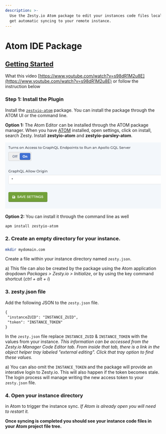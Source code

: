 ```yaml
---
description: >-
  Use the Zesty.io Atom package to edit your instances code files locally and
  get automatic syncing to your remote instance.
---
```


# Atom IDE Package

## [Getting Started](https://atom.io/packages/zestyio-atom) 

What this video [https://www.youtube.com/watch?v=s98dR1M2u8E](https://www.youtube.com/watch?v=s98dR1M2u8E) or follow the instruction below

### Step 1: Install the Plugin

Install the [`zestyio-atom`](https://atom.io/packages/zestyio-atom) package. You can install the package through the ATOM UI or the command line.  
  
**Option 1:** The Atom Editor can be installed through the ATOM package manager. When you have [ATOM](https://atom.io) installed, open settings, click on install, search Zesty. Install **zestyio-atom** and **zestyio-parsley-atom**.

![Snap shot of searching for Zesty Plugin in the ATOM Editor](../.gitbook/assets/image%20%282%29.png)

**Option 2:** You can install it through the command line as well

```text
apm install zestyio-atom
```

### 2. Create an empty directory for your instance.

```bash
mkdir mydomain.com
```

Create a file within your instance directory named `zesty.json`.

a\) This file can also be created by the package using the Atom application dropdown _Packages &gt; Zesty.io &gt; Initialize_, or by using the key command shortcut \(_ctrl + alt + i_\)

### 3. zesty.json file

Add the following JSON to the `zesty.json` file.

```text
{
 "instanceZUID": "INSTANCE_ZUID",
 "token": "INSTANCE_TOKEN"
}
```

In the `zesty.json` file replace `INSTANCE_ZUID` & `INSTANCE_TOKEN` with the values from your instance. _This information can be accessed from the Zesty.io Manager Code Editor tab. From inside that tab, there is a link in the object helper tray labeled "external editing". Click that tray option to find these values._

a\) You can also omit the `INSTANCE_TOKEN` and the package will provide an interative login to Zesty.io. This will also happen if the token becomes stale. The login process will manage writing the new access token to your `zesty.json` file.

### 4. Open your instance directory 

in Atom to trigger the instance sync. _If Atom is already open you will need to restart it._

**Once syncing is completed you should see your instance code files in your Atom project file tree.**

